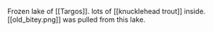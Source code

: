 Frozen lake of [[Targos]]. lots of [[knucklehead trout]] inside. [[old_bitey.png]] was pulled from this lake.